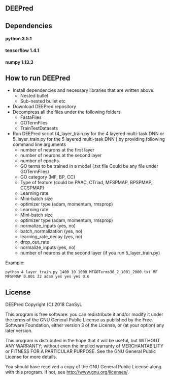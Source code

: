 
## DEEPred 
## Dependencies
#### python 3.5.1
#### tensorflow 1.4.1
#### numpy 1.13.3


## How to run DEEPred
* Install dependencies and necessary libraries that are written above.
    * Nested bullet
    * Sub-nested bullet etc
* Download DEEPred repository
* Decompress all the files under the following folders
    * FastaFiles
    * GOTermFiles
    * TrainTestDatasets
* Run DEEPred script (4_layer_train.py for the 4 layered multi-task DNN or 5_layer_train.py for the 5 layered multi-task DNN ) by providing following command line arguments
    * number of neurons at the first layer
    * number of neurons at the second layer
    * number of epochs
    * GO terms to be trained in a model (.txt file Could be any file under GOTermFiles)
    * GO category (MF, BP, CC)
    * Type of feature (could be PAAC, CTriad, MFSPMAP, BPSPMAP, CCSPMAP)
    * Learning rate
    * Mini-batch size
    * optimizer type (adam, momentum, rmsprop)
    * Learning rate
    * Mini-batch size
    * optimizer type (adam, momentum, rmsprop)
    * normalize_inputs (yes, no)
    * batch_normalization (yes, no)
    * learning_rate_decay (yes, no)
    * drop_out_rate
    * normalize_inputs (yes, no)
    * number of neurons at the second layer (if you run 5_layer_train.py)

Example:
```
python 4_layer_train.py 1400 10 1000 MFGOTerms30_2_1001_2000.txt MF MFSPMAP 0.001 32 adam yes yes yes 0.6
```


## License
DEEPred
    Copyright (C) 2018 CanSyL

This program is free software: you can redistribute it and/or modify it under the terms of the GNU General Public License as published by the Free Software Foundation, either version 3 of the License, or (at your option) any later version.

This program is distributed in the hope that it will be useful, but WITHOUT ANY WARRANTY; without even the implied warranty of MERCHANTABILITY or FITNESS FOR A PARTICULAR PURPOSE. See the GNU General Public License for more details.

You should have received a copy of the GNU General Public License along with this program.  If not, see <http://www.gnu.org/licenses/>.

